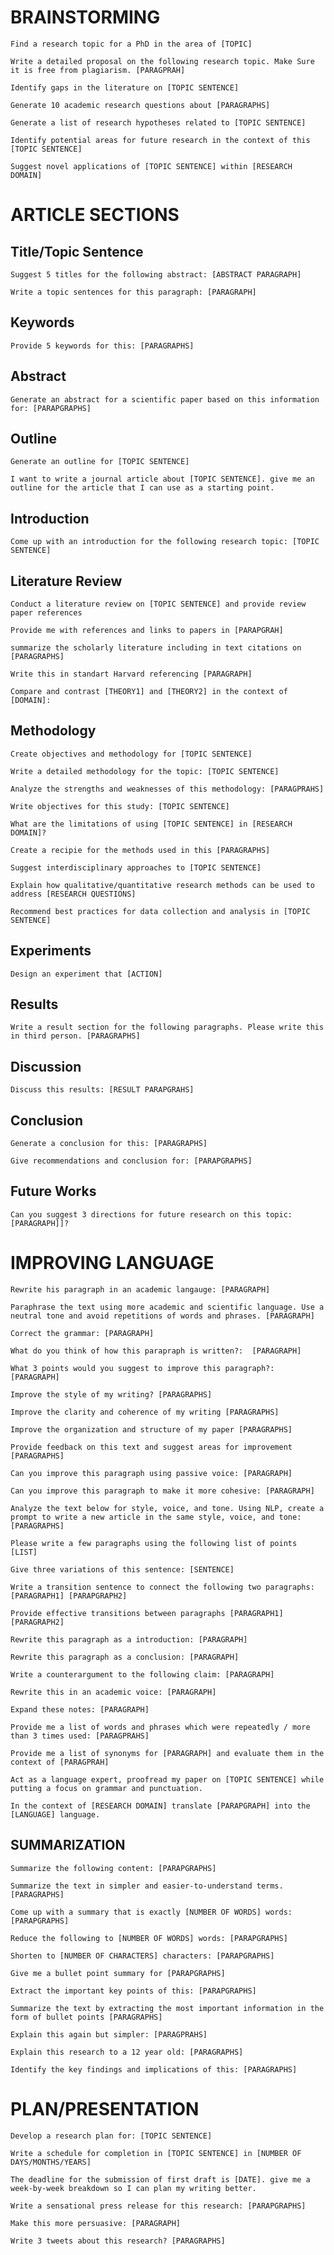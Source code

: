 # BRAINSTORMING

```
Find a research topic for a PhD in the area of [TOPIC]
```

`
Write a detailed proposal on the following research topic. Make Sure it is free from plagiarism. [PARAGPRAH]
`

```
Identify gaps in the literature on [TOPIC SENTENCE]
```

```
Generate 10 academic research questions about [PARAGRAPHS]
```

```
Generate a list of research hypotheses related to [TOPIC SENTENCE]
```

```
Identify potential areas for future research in the context of this [TOPIC SENTENCE]
```

```
Suggest novel applications of [TOPIC SENTENCE] within [RESEARCH DOMAIN]
```

# ARTICLE SECTIONS

## Title/Topic Sentence

```
Suggest 5 titles for the following abstract: [ABSTRACT PARAGRAPH]
```

```
Write a topic sentences for this paragraph: [PARAGRAPH] 
```

## Keywords

```
Provide 5 keywords for this: [PARAGRAPHS]
```

## Abstract

```
Generate an abstract for a scientific paper based on this information for: [PARAPGRAPHS]
```

## Outline

```
Generate an outline for [TOPIC SENTENCE]
```

```
I want to write a journal article about [TOPIC SENTENCE]. give me an outline for the article that I can use as a starting point.
```

## Introduction

```
Come up with an introduction for the following research topic: [TOPIC SENTENCE]
```

## Literature Review

```
Conduct a literature review on [TOPIC SENTENCE] and provide review paper references
```

```
Provide me with references and links to papers in [PARAPGRAH]
```

```
summarize the scholarly literature including in text citations on [PARAGRAPHS]
```

```
Write this in standart Harvard referencing [PARAGRAPH]
```

```
Compare and contrast [THEORY1] and [THEORY2] in the context of [DOMAIN]:
```

## Methodology

```
Create objectives and methodology for [TOPIC SENTENCE]
```

```
Write a detailed methodology for the topic: [TOPIC SENTENCE]
```

```
Analyze the strengths and weaknesses of this methodology: [PARAGPRAHS]
```

```
Write objectives for this study: [TOPIC SENTENCE]
```

```
What are the limitations of using [TOPIC SENTENCE] in [RESEARCH DOMAIN]?
```

```
Create a recipie for the methods used in this [PARAGRAPHS]
```

```
Suggest interdisciplinary approaches to [TOPIC SENTENCE]
```

```
Explain how qualitative/quantitative research methods can be used to address [RESEARCH QUESTIONS]
```

```
Recommend best practices for data collection and analysis in [TOPIC SENTENCE]
```

## Experiments

```
Design an experiment that [ACTION]
```

## Results

```
Write a result section for the following paragraphs. Please write this in third person. [PARAGRAPHS]
```

## Discussion

```
Discuss this results: [RESULT PARAPGRAHS]
```

## Conclusion

```
Generate a conclusion for this: [PARAGRAPHS]
```

```
Give recommendations and conclusion for: [PARAPGRAPHS]
```

## Future Works

```
Can you suggest 3 directions for future research on this topic: [PARAGRAPH]]?
```

# IMPROVING LANGUAGE

```
Rewrite his paragraph in an academic langauge: [PARAGRAPH]
```

```
Paraphrase the text using more academic and scientific language. Use a neutral tone and avoid repetitions of words and phrases. [PARAGRAPH]
```

```
Correct the grammar: [PARAGRAPH]
```

```
What do you think of how this parapraph is written?:  [PARAGRAPH]
```

```
What 3 points would you suggest to improve this paragraph?: [PARAGRAPH]
```

```
Improve the style of my writing? [PARAGRAPHS]
```

```
Improve the clarity and coherence of my writing [PARAGRAPHS]
```

```
Improve the organization and structure of my paper [PARAGRAPHS]
```

```
Provide feedback on this text and suggest areas for improvement [PARAGRAPHS]
```

```
Can you improve this paragraph using passive voice: [PARAGRAPH]
```

```
Can you improve this paragraph to make it more cohesive: [PARAGRAPH]
```

```
Analyze the text below for style, voice, and tone. Using NLP, create a prompt to write a new article in the same style, voice, and tone: [PARAGRAPHS]
```

```
Please write a few paragraphs using the following list of points [LIST] 
```

```
Give three variations of this sentence: [SENTENCE] 
```

```
Write a transition sentence to connect the following two paragraphs: [PARAGRAPH1] [PARAPGRAPH2]
```

```
Provide effective transitions between paragraphs [PARAGRAPH1] [PARAGRAPH2]
```

```
Rewrite this paragraph as a introduction: [PARAGRAPH]
```

```
Rewrite this paragraph as a conclusion: [PARAGRAPH]
```

```
Write a counterargument to the following claim: [PARAGRAPH]
```

```
Rewrite this in an academic voice: [PARAGRAPH]
``` 

```
Expand these notes: [PARAGRAPH]
```

```
Provide me a list of words and phrases which were repeatedly / more than 3 times used: [PARAGPRAHS]
```

```
Provide me a list of synonyms for [PARAGRAPH] and evaluate them in the context of [PARAGPRAH]
```

```
Act as a language expert, proofread my paper on [TOPIC SENTENCE] while putting a focus on grammar and punctuation.
```

```
In the context of [RESEARCH DOMAIN] translate [PARAPGRAPH] into the [LANGUAGE] language.
```

## SUMMARIZATION

```
Summarize the following content: [PARAPGRAPHS]
```

```
Summarize the text in simpler and easier-to-understand terms. [PARAGRAPHS]
```

```
Come up with a summary that is exactly [NUMBER OF WORDS] words: [PARAPGRAPHS]
```

```
Reduce the following to [NUMBER OF WORDS] words: [PARAPGRAPHS]
```

```
Shorten to [NUMBER OF CHARACTERS] characters: [PARAPGRAPHS]
```

```
Give me a bullet point summary for [PARAPGRAPHS]
```

```
Extract the important key points of this: [PARAPGRAPHS]
```

```
Summarize the text by extracting the most important information in the form of bullet points [PARAGRAPHS]
```

```
Explain this again but simpler: [PARAGPRAHS]
```

```
Explain this research to a 12 year old: [PARAGRAPHS]
```

```
Identify the key findings and implications of this: [PARAGRAPHS]
```

# PLAN/PRESENTATION

```
Develop a research plan for: [TOPIC SENTENCE]
```

```
Write a schedule for completion in [TOPIC SENTENCE] in [NUMBER OF DAYS/MONTHS/YEARS]
```

```
The deadline for the submission of first draft is [DATE]. give me a week-by-week breakdown so I can plan my writing better.
```

```
Write a sensational press release for this research: [PARAPGRAPHS]
```

```
Make this more persuasive: [PARAGRAPH]
```

```
Write 3 tweets about this research? [PARAGRAPHS]
```
